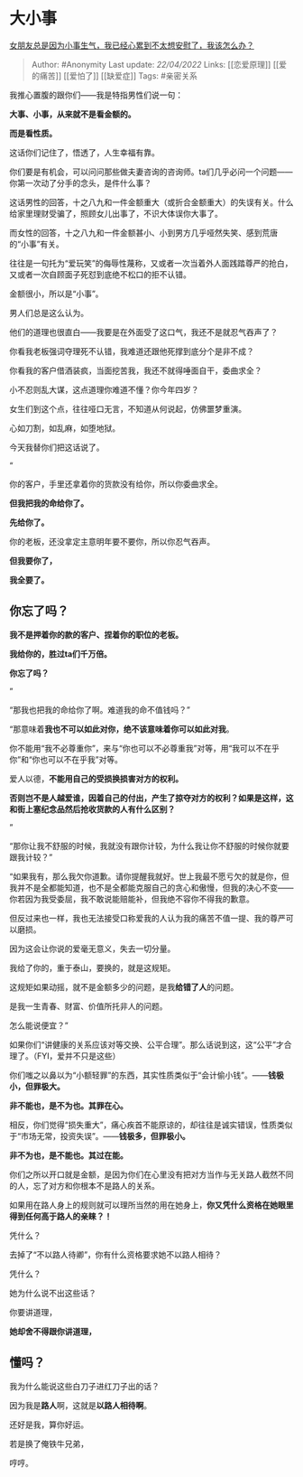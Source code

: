 # 大小事
[女朋友总是因为小事生气，我已经心累到不太想安慰了，我该怎么办？](https://www.zhihu.com/question/37761060/answer/2443252984)

> Author: #Anonymity 
Last update: *22/04/2022* 
Links: [[恋爱原理]] [[爱的痛苦]] [[爱怕了]] [[缺爱症]]
Tags: #亲密关系 

我推心置腹的跟你们——我是特指男性们说一句：

**大事、小事，从来就不是看金额的。**

**而是看性质。**

这话你们记住了，悟透了，人生幸福有靠。

  

你们要是有机会，可以问问那些做夫妻咨询的咨询师。ta们几乎必问一个问题——你第一次动了分手的念头，是件什么事？

这话男性的回答，十之八九和一件金额重大（或折合金额重大）的失误有关。什么给家里理财受骗了，照顾女儿出事了，不识大体误你大事了。

而女性的回答，十之八九和一件金额甚小、小到男方几乎哑然失笑、感到荒唐的“小事”有关。

往往是一句托为“爱玩笑”的侮辱性蔑称，又或者一次当着外人面践踏尊严的抢白，又或者一次自顾面子死怼到底绝不松口的拒不认错。

金额很小，所以是“小事”。

男人们总是这么认为。

他们的道理也很直白——我要是在外面受了这口气，我还不是就忍气吞声了？

你看我老板强词夺理死不认错，我难道还跟他死撑到底分个是非不成？

你看我的客户借酒装疯，当面挖苦我，我还不就得唾面自干，委曲求全？

小不忍则乱大谋，这点道理你难道不懂？你今年四岁？

女生们到这个点，往往哑口无言，不知道从何说起，仿佛噩梦重演。

心如刀割，如乱麻，如堕地狱。

  

今天我替你们把这话说了。

  

“

你的客户，手里还拿着你的货款没有给你，所以你委曲求全。

**但我把我的命给你了。**

**先给你了。**

你的老板，还没拿定主意明年要不要你，所以你忍气吞声。

**但我要你了，**

**我全要了。**

## **你忘了吗？**

**我不是押着你的款的客户、捏着你的职位的老板。**

**我给你的，胜过ta们千万倍。**

**你忘了吗？**

”

  

“那我也把我的命给你了啊。难道我的命不值钱吗？”

  

“那意味着**我也不可以如此对你，**绝不该意味着**你可以如此对我**。

你不能用“我不必尊重你”，来与“你也可以不必尊重我”对等，用“我可以不在乎你”和“你也可以不在乎我”对等。

爱人以德，**不能用自己的受损换损害对方的权利。**

**否则岂不是人越爱谁，因着自己的付出，产生了掠夺对方的权利？如果是这样，这和街上塞纪念品然后抢收货款的人有什么区别？**

”

  

“那你让我不舒服的时候，我就没有跟你计较，为什么我让你不舒服的时候你就要跟我计较？”

  

“如果我有，那么我欠你道歉。请你提醒我就好。世上我最不愿亏欠的就是你，但我并不是全都能知道，也不是全都能克服自己的贪心和傲慢，但我的决心不变——你若因为我受委屈，我不敢说能赔能补，但我绝不容你不得我的歉意。

但反过来也一样，我也无法接受口称爱我的人认为我的痛苦不值一提、我的尊严可以磨损。

因为这会让你说的爱毫无意义，失去一切分量。

我给了你的，重于泰山，要换的，就是这规矩。

这规矩如果动摇，就不是金额多少的问题，是我**给错了人**的问题。

是我一生青春、财富、价值所托非人的问题。

怎么能说便宜？”

  

如果你们“讲健康的关系应该对等交换、公平合理”。那么话说到这，这“公平”才合理了。（FYI，爱并不只是这些）

你们嗤之以鼻以为“小额轻罪”的东西，其实性质类似于“会计偷小钱”。——**钱极小，但罪极大。**

**非不能也，是不为也。其罪在心。**

相反，你们觉得“损失重大”，痛心疾首不能原谅的，却往往是诚实错误，性质类似于“市场无常，投资失误”。——**钱极多，但罪极小。**

**非不为也，是不能也。其过在能。**

你们之所以开口就是金额，是因为你们在心里没有把对方当作与无关路人截然不同的人，忘了对方和你根本不是路人的关系。

如果用在路人身上的规则就可以理所当然的用在她身上，**你又凭什么资格在她眼里得到任何高于路人的亲睐？！**

凭什么？

去掉了“不以路人待卿”，你有什么资格要求她不以路人相待？

凭什么？

  

她为什么说不出这些话？

  

你要讲道理，

**她却舍不得跟你讲道理，**

## **懂吗？**

  

我为什么能说这些白刀子进红刀子出的话？

因为我是**路人**啊，这就是**以路人相待啊**。

  

还好是我，算你好运。

  

若是换了俺铁牛兄弟，

哼哼。